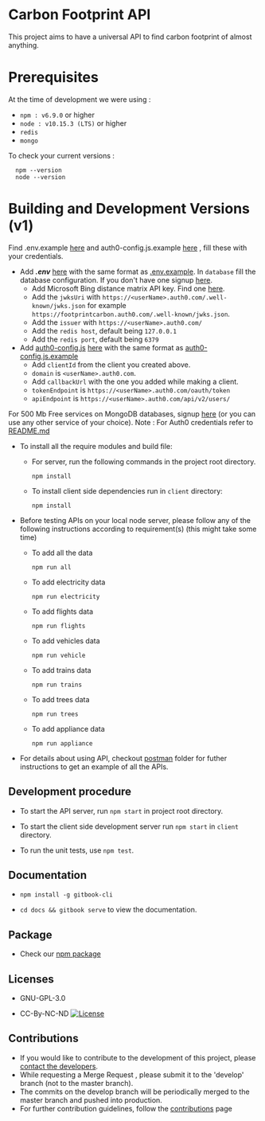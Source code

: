 # Carbon Footprint API

This project aims to have a universal API to find carbon footprint of almost anything.

# Prerequisites

At the time of development we were using :  
  - `npm : v6.9.0` or higher
  - `node : v10.15.3 (LTS)` or higher
  - `redis`
  - `mongo`

To check your current versions :

```
  npm --version
  node --version
```

# Building and Development Versions (v1)

Find .env.example [here](https://gitlab.com/aossie/CarbonFootprint-API/blob/master/.env.example) and auth0-config.js.example [here](https://gitlab.com/aossie/CarbonFootprint-API/tree/master/client/src/Auth/auth0-config.js.example) , fill these with your credentials.

* Add ___.env___ [here](https://gitlab.com/aossie/CarbonFootprint-API) with the same format as [.env.example](https://gitlab.com/aossie/CarbonFootprint-API/blob/master/.env.example). In `database` fill the database configuration. If you don't have one signup [here](https://mlab.com/signup/).
     * Add Microsoft Bing distance matrix API key. Find one [here](https://docs.microsoft.com/en-us/bingmaps/getting-started/bing-maps-dev-center-help/getting-a-bing-maps-key).
     * Add the `jwksUri` with `https://<userName>.auth0.com/.well-known/jwks.json` for example `https://footprintcarbon.auth0.com/.well-known/jwks.json`.
     * Add the `issuer` with `https://<userName>.auth0.com/`
     * Add the `redis host`, default being `127.0.0.1`
     * Add the `redis port`, default being `6379`
* Add [auth0-config.js]() [here](https://gitlab.com/aossie/CarbonFootprint-API/tree/master/client/src/Auth) with the same format as [auth0-config.js.example](https://gitlab.com/aossie/CarbonFootprint-API/tree/master/client/src/Auth/auth0-config.js.example)
     * Add `clientId` from the client you created above.
     * `domain` is `<userName>.auth0.com`.
     * Add `callbackUrl` with the one you added while making a client.
     * `tokenEndpoint` is `https://<userName>.auth0.com/oauth/token`
     * `apiEndpoint` is `https://<userName>.auth0.com/api/v2/users/`

 For 500 Mb Free services on MongoDB databases, signup [here](https://www.mlab.com/signup) (or you can use any other service of your choice).
 Note : For Auth0 credentials refer to [README.md](https://gitlab.com/aossie/CarbonFootprint-API/blob/master/client/src/Auth/README.md)

* To install all the require modules and build file:  
  - For server, run the following commands in the project root directory.
    ```
    npm install
    ```
  - To install client side dependencies run in `client` directory:
    ```
    npm install
    ```
* Before testing APIs on your local node server, please follow any of the following instructions according to requirement(s) (this might take some time)

    * To add all the data
       ```
       npm run all
       ```
    * To add electricity data
      ```
      npm run electricity
      ```
    * To add flights data
      ```
      npm run flights
      ```
    * To add vehicles data
      ```
      npm run vehicle
      ```
    * To add trains data
      ```
      npm run trains
      ```
    * To add trees data
      ```
      npm run trees
      ```
    * To add appliance data
      ```
      npm run appliance
      ```
* For details about using API, checkout [postman](./Postman-guidelines) folder for futher instructions to get an example of all the APIs.

Development procedure
----

* To start the API server, run `npm start` in project root directory.

* To start the client side development server run `npm start` in `client` directory.

* To run the unit tests, use `npm test`.

Documentation
-------------
* `npm install -g gitbook-cli`

* `cd docs && gitbook serve`  to view the documentation.

Package
-----
* Check our [npm package](https://gitlab.com/vedularaghu/aossiecfe/)

Licenses
---------
* GNU-GPL-3.0

* CC-By-NC-ND [![License](https://i.creativecommons.org/l/by-nc-nd/4.0/88x31.png)](http://creativecommons.org/licenses/by-nc-nd/4.0/)


Contributions
-------------

- If you would like to contribute to the development of this project, please [contact the developers](mailto:bruno.wp@gmail.com).
- While requesting a Merge Request , please submit it to the 'develop' branch (not to the master branch).
- The commits on the develop branch will be periodically merged to the master branch and pushed into production. 
- For further contribution guidelines, follow the [contributions](./CONTRIBUTING.md) page


